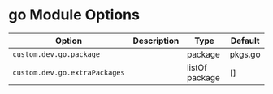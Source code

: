 # go Module Options

| Option | Description | Type | Default |
|--------|-------------|------|---------|
| `custom.dev.go.package` |  | package | pkgs.go |
| `custom.dev.go.extraPackages` |  | listOf package| [] |
